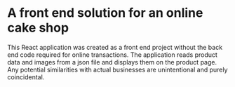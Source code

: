 # A front end solution for an online cake shop
  
This React application was created as a front end project without the back end code required for online transactions.
The application reads product data and images from a json file and displays them on the product page.
Any potential similarities with actual businesses are unintentional and purely coincidental. 
 


